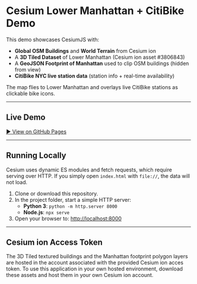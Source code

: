 # Cesium Lower Manhattan + CitiBike Demo

This demo showcases CesiumJS with:
- **Global OSM Buildings** and **World Terrain** from Cesium ion
- A **3D Tiled Dataset** of Lower Manhattan (Cesium ion asset #3806843)
- A **GeoJSON Footprint of Manhattan** used to clip OSM buildings (hidden from view)
- **CitiBike NYC live station data** (station info + real-time availability)

The map flies to Lower Manhattan and overlays live CitiBike stations as clickable bike icons.

---

## Live Demo
[▶ View on GitHub Pages](https://3dhedges.github.io/cesium-demo/)  

---

## Running Locally

Cesium uses dynamic ES modules and fetch requests, which require serving over HTTP.
If you simply open `index.html` with `file://`, the data will not load.

1. Clone or download this repository.
2. In the project folder, start a simple HTTP server:
   - **Python 3**: `python -m http.server 8000`
   - **Node.js**: `npx serve`
3. Open your browser to: [http://localhost:8000](http://localhost:8000)

---

## Cesium ion Access Token
The 3D Tiled textured buildings and the Manhattan footprint polygon layers are hosted in the account associated with the provided Cesium ion acces token.
To use this application in your own hosted environment, download these assets and host them in your own Cesium ion account.
